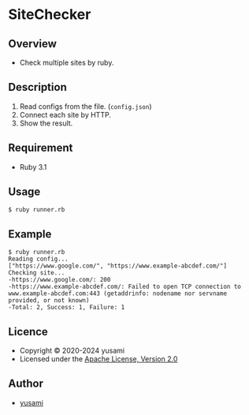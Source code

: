 # SiteChecker

## Overview

* Check multiple sites by ruby.

## Description

1. Read configs from the file. (`config.json`)
2. Connect each site by HTTP.
3. Show the result.

## Requirement

* Ruby 3.1

## Usage

~~~
$ ruby runner.rb
~~~

## Example

~~~
$ ruby runner.rb
Reading config...
["https://www.google.com/", "https://www.example-abcdef.com/"]
Checking site...
-https://www.google.com/: 200
-https://www.example-abcdef.com/: Failed to open TCP connection to www.example-abcdef.com:443 (getaddrinfo: nodename nor servname provided, or not known)
-Total: 2, Success: 1, Failure: 1
~~~

## Licence

* Copyright &copy; 2020-2024 yusami
* Licensed under the [Apache License, Version 2.0][Apache]

[Apache]: http://www.apache.org/licenses/LICENSE-2.0


## Author

* [yusami](https://github.com/yusami)
